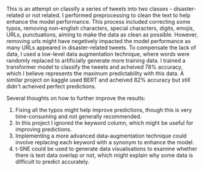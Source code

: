 This is an attempt on classify a series of tweets into two classes - disaster-related or not related.
I performed preprocessing to clean the text to help enhance the model performance. This process included correcting some typos, removing non-english characters, special characters, digits, emojis, URLs, punctuations, aiming to make the data as clean as possible. 
However, removing urls might have negetively impacted the model performance as many URLs appeared in disaster-related tweets.
To compensate the lack of data, I used a low-level data augmentation technique, where words were randomly replaced to artificially generate more training data.
I trained a transformer model to classify the tweets and acheived 78% accuracy, which I believe represents the maximum predictability with this data. 
A similar project on kaggle used BERT and acheived 82% accuracy but still didn't acheived perfect predictions.

Several thoughts on how to further improve the results:
1. Fixing all the typos might help improve predictions, though this is very time-consuming and not generally recommended.
2. In this project I ignored the keyword column, which might be useful for improving predictions.
3. Implementing a more advanced data-augmentation technique could involve replacing each keyword with a synonym to enhance the model.
4. t-SNE could be used to generate data visualisations to examine whether there is text data overlap or not, which might explain why some data is difficult to predict accurately.

